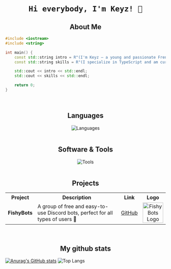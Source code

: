 <h1 align="center"><code>Hi everybody, I'm Keyz! 🫡</code></h1>


<h2 align="center">About Me</h2>

```cpp
#include <iostream>
#include <string>

int main() {
    const std::string intro = R"(I'm Keyz — a young and passionate French developer currently learning and growing!)";
    const std::string skills = R"(I specialize in TypeScript and am currently diving into React to expand my web development skills.)";

    std::cout << intro << std::endl;
    std::cout << skills << std::endl;

    return 0;
}
```

<br>

<h2 align="center">Languages</h2>
<div align="center">
  <img src="https://skillicons.dev/icons?i=cpp,js,ts,html,css,python,prisma" alt="Languages" />
</div>

<br>

<h2 align="center">Software & Tools</h2>
<div align="center">
  <img src="https://skillicons.dev/icons?i=godot,figma,vscode,linux,raspberrypi,discord" alt="Tools" />
</div>

<br>

<h2 align="center">Projects</h2>

<table align="center">
  <tr>
    <th>Project</th>
    <th>Description</th>
    <th>Link</th>
    <th>Logo</th>
  </tr>
  <tr>
    <td><strong>FishyBots</strong></td>
    <td>A group of free and easy-to-use Discord bots, perfect for all types of users 🐠</td>
      <td><a href="https://github.com/FishyBots">GitHub</a></td>
    <td align="center">
      <img src="https://avatars.githubusercontent.com/u/196254015?s=200&v=4" width="64" height="64" alt="FishyBots Logo"/>
    </td>
  </tr>
</table>

<br>

<h2 align="center">My github stats</h2>

[![Anurag's GitHub stats](https://github-readme-stats.vercel.app/api?username=keyzeuh&theme=tokyonight)](https://github.com/anuraghazra/github-readme-stats)
![Top Langs](https://github-readme-stats.vercel.app/api/top-langs/?username=keyzeuh&layout=compact&theme=tokyonight)



